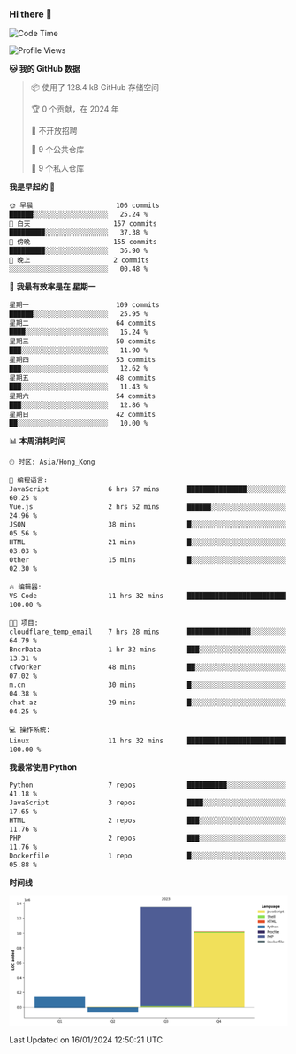 ### Hi there 👋

<!--
**Mrzqd/Mrzqd** is a ✨ _special_ ✨ repository because its `README.md` (this file) appears on your GitHub profile.

Here are some ideas to get you started:

- 🔭 I’m currently working on ...
- 🌱 I’m currently learning ...
- 👯 I’m looking to collaborate on ...
- 🤔 I’m looking for help with ...
- 💬 Ask me about ...
- 📫 How to reach me: ...
- 😄 Pronouns: ...
- ⚡ Fun fact: ...
-->
<!--START_SECTION:waka-->
![Code Time](http://img.shields.io/badge/Code%20Time-172%20hrs%2035%20mins-blue)

![Profile Views](http://img.shields.io/badge/%E4%B8%AA%E4%BA%BA%E8%B5%84%E6%96%99%E8%A7%82%E7%9C%8B%E6%AC%A1%E6%95%B0-0-blue)

**🐱 我的 GitHub 数据** 

> 📦  使用了 128.4 kB GitHub 存储空间 
 > 
> 🏆 0 个贡献，在 2024 年
 > 
> 🚫 不开放招聘
 > 
> 📜 9 个公共仓库 
 > 
> 🔑 9 个私人仓库 
 > 
**我是早起的 🐤** 

```text
🌞 早晨                     106 commits         ██████░░░░░░░░░░░░░░░░░░░   25.24 % 
🌆 白天                     157 commits         █████████░░░░░░░░░░░░░░░░   37.38 % 
🌃 傍晚                     155 commits         █████████░░░░░░░░░░░░░░░░   36.90 % 
🌙 晚上                     2 commits           ░░░░░░░░░░░░░░░░░░░░░░░░░   00.48 % 
```
📅 **我最有效率是在 星期一** 

```text
星期一                      109 commits         ██████░░░░░░░░░░░░░░░░░░░   25.95 % 
星期二                      64 commits          ████░░░░░░░░░░░░░░░░░░░░░   15.24 % 
星期三                      50 commits          ███░░░░░░░░░░░░░░░░░░░░░░   11.90 % 
星期四                      53 commits          ███░░░░░░░░░░░░░░░░░░░░░░   12.62 % 
星期五                      48 commits          ███░░░░░░░░░░░░░░░░░░░░░░   11.43 % 
星期六                      54 commits          ███░░░░░░░░░░░░░░░░░░░░░░   12.86 % 
星期日                      42 commits          ██░░░░░░░░░░░░░░░░░░░░░░░   10.00 % 
```


📊 **本周消耗时间** 

```text
🕑︎ 时区: Asia/Hong_Kong

💬 编程语言: 
JavaScript               6 hrs 57 mins       ███████████████░░░░░░░░░░   60.25 % 
Vue.js                   2 hrs 52 mins       ██████░░░░░░░░░░░░░░░░░░░   24.96 % 
JSON                     38 mins             █░░░░░░░░░░░░░░░░░░░░░░░░   05.56 % 
HTML                     21 mins             █░░░░░░░░░░░░░░░░░░░░░░░░   03.03 % 
Other                    15 mins             █░░░░░░░░░░░░░░░░░░░░░░░░   02.30 % 

🔥 编辑器: 
VS Code                  11 hrs 32 mins      █████████████████████████   100.00 % 

🐱‍💻 项目: 
cloudflare_temp_email    7 hrs 28 mins       ████████████████░░░░░░░░░   64.79 % 
BncrData                 1 hr 32 mins        ███░░░░░░░░░░░░░░░░░░░░░░   13.31 % 
cfworker                 48 mins             ██░░░░░░░░░░░░░░░░░░░░░░░   07.02 % 
m.cn                     30 mins             █░░░░░░░░░░░░░░░░░░░░░░░░   04.38 % 
chat.az                  29 mins             █░░░░░░░░░░░░░░░░░░░░░░░░   04.25 % 

💻 操作系统: 
Linux                    11 hrs 32 mins      █████████████████████████   100.00 % 
```

**我最常使用 Python** 

```text
Python                   7 repos             ██████████░░░░░░░░░░░░░░░   41.18 % 
JavaScript               3 repos             ████░░░░░░░░░░░░░░░░░░░░░   17.65 % 
HTML                     2 repos             ███░░░░░░░░░░░░░░░░░░░░░░   11.76 % 
PHP                      2 repos             ███░░░░░░░░░░░░░░░░░░░░░░   11.76 % 
Dockerfile               1 repo              █░░░░░░░░░░░░░░░░░░░░░░░░   05.88 % 
```



**时间线**

![Lines of Code chart](https://raw.githubusercontent.com/Mrzqd/Mrzqd/main/assets/bar_graph.png)


 Last Updated on 16/01/2024 12:50:21 UTC
<!--END_SECTION:waka-->
